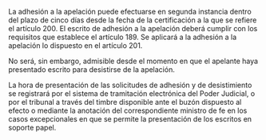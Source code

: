 La adhesión a la apelación puede efectuarse en segunda instancia dentro del plazo de cinco días desde la fecha de la certificación a la que se refiere el artículo 200. El escrito de adhesión a la apelación deberá cumplir con los requisitos que establece el artículo 189. Se aplicará a la adhesión a la apelación lo dispuesto en el artículo 201.

No será, sin embargo, admisible desde el momento en que el apelante haya presentado escrito para desistirse de la apelación.

La hora de presentación de las solicitudes de adhesión y de desistimiento se registrará por el sistema de tramitación electrónica del Poder Judicial, o por el tribunal a través del timbre disponible ante el buzón dispuesto al efecto o mediante la anotación del correspondiente ministro de fe en los casos excepcionales en que se permite la presentación de los escritos en soporte papel.